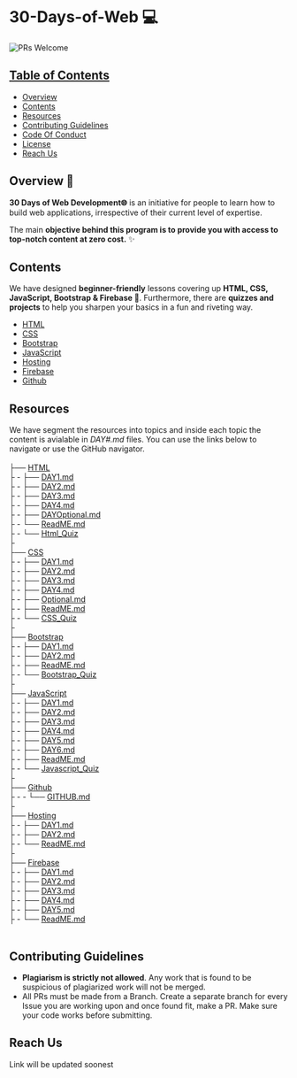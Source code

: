 # 30-Days-of-Web 💻

 <img src="https://img.shields.io/badge/PRs-welcome-brightgreen.svg?style=for-the-badge" alt="PRs Welcome" /> <a href="https://github.com/Kingswhale/30-Days-of-Web/pulls" target="_blank">

<!-- TABLE OF CONTENTS -->
## Table of Contents

* [Overview](#overview)
* [Contents](#contents)
* [Resources](#resources)
* [Contributing Guidelines](#contributing-guidelines)
* [Code Of Conduct](#code-of-conduct)
* [License](#license)
* [Reach Us](#reach-us)


<!-- OVERVIEW -->
## Overview 📝

**30 Days of Web Development🌐**  is an initiative for people to learn how to build web applications, irrespective of their current level of expertise.

The main **objective behind this program is to provide you with access to top-notch content at zero cost.** ✨


<!-- CONTENTS -->
## Contents

We have designed **beginner-friendly** lessons covering up **HTML, CSS, JavaScript, Bootstrap & Firebase 💛**. 
Furthermore, there are **quizzes and projects** to help you sharpen your basics in a fun and riveting way.

- [HTML](/HTML/ReadME.md)
- [CSS](/CSS/ReadME.md) 
- [Bootstrap](/Bootstrap/ReadME.md)
- [JavaScript](/JavaScript/ReadME.md)
- [Hosting](/Hosting/ReadME.md)
- [Firebase](/Firebase/ReadME.md)
- [Github](/Github/ReadME.md)



## Resources

We have segment the resources into topics and inside each topic the content is avialable in _DAY#.md_ files. You can use the links below to navigate or use the GitHub navigator.
<br>
<br>
├── [HTML](https://github.com/Kingswhale/30-Days-of-Web/tree/main/HTML)<br>
├ - ├── [DAY1.md](https://github.com/Kingswhale/30-Days-of-Web/blob/main/HTML/DAY1.md)<br>
├ - ├── [DAY2.md](https://github.com/Kingswhale/30-Days-of-Web/blob/main/HTML/DAY2.md)<br>
├ - ├── [DAY3.md](https://github.com/3Kingswhale/30-Days-of-Web/blob/main/HTML/DAY3.md)<br>
├ - ├── [DAY4.md](https://github.com/Kingswhale/30-Days-of-Web/blob/main/HTML/DAY4.md)<br>
├ - ├── [DAYOptional.md](https://github.com/Kingswhale/30-Days-of-Web/blob/main/HTML/DAYOptional.md)<br>
├ - └── [ReadME.md](https://github.com/Kingswhale/30-Days-of-Web/blob/main/HTML/ReadME.md)<br>
├ - └── [Html_Quiz](https://github.com/Kingswhale/30-Days-of-Web/blob/main/HTML/Html_Quiz.md)<br>
├<br>
├── [CSS](https://github.com/Kingswhale/30-Days-of-Web/tree/main/CSS)<br>
├ - ├── [DAY1.md](https://github.com/Kingswhale/30-Days-of-Web/blob/main/CSS/DAY1.md)<br>
├ - ├── [DAY2.md](https://github.com/Kingswhale/30-Days-of-Web/blob/main/CSS/DAY2.md)<br>
├ - ├── [DAY3.md](https://github.com/Kingswhale/30-Days-of-Web/blob/main/CSS/DAY3.md)<br>
├ - ├── [DAY4.md](https://github.com/Kingswhale/30-Days-of-Web/blob/main/CSS/DAY4.md)<br>
├ - ├── [Optional.md](https://github.com/Kingswhale/30-Days-of-Web/blob/main/CSS/Optional.md)<br>
├ - ├── [ReadME.md](https://github.com/Kingswhale/30-Days-of-Web/blob/main/CSS/ReadME.md)<br>
├ - └── [CSS_Quiz](https://github.com/Kingswhale/30-Days-of-Web/blob/main/CSS/CSS_Quiz.md)<br>
├<br>
├── [Bootstrap](https://github.com/Kingswhale/30-Days-of-Web/tree/main/CSS)<br>
├ - ├── [DAY1.md](https://github.com/Kingswhale/30-Days-of-Web/blob/main/Bootstrap/DAY1.md)<br>
├ - ├── [DAY2.md](https://github.com/Kingswhale/30-Days-of-Web/blob/main/Bootstrap/DAY2.md)<br>
├ - ├── [ReadME.md](https://github.com/Kingswhale/30-Days-of-Web/blob/main/Bootstrap/ReadME.md)<br>
├ - └── [Bootstrap_Quiz](https://github.com/Kingswhale/30-Days-of-Web/blob/main/Bootstrap/Bootstrap_Quiz.md)<br>
├<br>
├── [JavaScript](https://github.com/Kingswhale/30-Days-of-Web/tree/main/JavaScript)<br>
├ - ├── [DAY1.md](https://github.com/Kingswhale/30-Days-of-Web/blob/main/JavaScript/DAY1.md)<br>
├ - ├── [DAY2.md](https://github.com/Kingswhale/30-Days-of-Web/blob/main/JavaScript/DAY2.md)<br>
├ - ├── [DAY3.md](https://github.com/Kingswhale/30-Days-of-Web/blob/main/JavaScript/DAY3.md)<br>
├ - ├── [DAY4.md](https://github.com/Kingswhale/30-Days-of-Web/blob/main/JavaScript/DAY4.md)<br>
├ - ├── [DAY5.md](https://github.com/Kingswhale/30-Days-of-Web/blob/main/JavaScript/DAY5.md)<br>
├ - ├── [DAY6.md](https://github.com/Kingswhale/30-Days-of-Web/blob/main/JavaScript/DAY6.md)<br>
├ - ├── [ReadME.md](https://github.com/Kingswhale/30-Days-of-Web/blob/main/JavaScript/ReadME.md)<br>
├ - └── [Javascript_Quiz](https://github.com/Kingswhale/30-Days-of-Web/blob/main/JavaScript/Javascript_Quiz.md)<br>
├<br>
├── [Github](https://github.com/Kingswhale/30-Days-of-Web/blob/main/Github)<br>
├ - - └── [GITHUB.md](https://github.com/Kingswhale/30-Days-of-Web/blob/main/Github/GITHUB.md)<br>
├<br>
├── [Hosting](https://github.com/Kingswhale/30-Days-of-Web/tree/main/Hosting)<br>
├ - ├── [DAY1.md](https://github.com/Kingswhale/30-Days-of-Web/blob/main/Hosting/DAY1.md)<br>
├ - ├── [DAY2.md](https://github.com/Kingswhale/30-Days-of-Web/blob/main/Hosting/DAY2.md)<br>
├ - └── [ReadME.md](https://github.com/Kingswhale/30-Days-of-Web/blob/main/Hosting/ReadME.md)<br>
├<br>
├── [Firebase](https://github.com/Kingswhale/30-Days-of-Web/tree/main/Firebase)<br>
├ - ├── [DAY1.md](https://github.com/Kingswhale/30-Days-of-Web/blob/main/Firebase/DAY1.md)<br>
├ - ├── [DAY2.md](https://github.com/Kingswhale/30-Days-of-Web/blob/main/Firebase/DAY2.md)<br>
├ - ├── [DAY3.md](https://github.com/Kingswhale/30-Days-of-Web/blob/main/Firebase/DAY3.md)<br>
├ - ├── [DAY4.md](https://github.com/Kingswhale/30-Days-of-Web/blob/main/Firebase/DAY4.md)<br>
├ - ├── [DAY5.md](https://github.com/Kingswhale/30-Days-of-Web/blob/main/Firebase/DAY5.md)<br>
├ - └── [ReadME.md](https://github.com/Kingswhale/30-Days-of-Web/blob/main/Firebase/ReadME.md)<br>
<br>

<!-- CONTRIBUTING GUIDELINES -->
## Contributing Guidelines

- **Plagiarism is strictly not allowed**. Any work that is found to be suspicious of plagiarized work will not be merged.
- All PRs must be made from a Branch. Create a separate branch for every Issue you are working upon and once found fit, make a PR.
Make sure your code works before submitting.

<!-- pls add license and CoC here -->

<!-- Reach Us -->
## Reach Us
Link will be updated soonest
